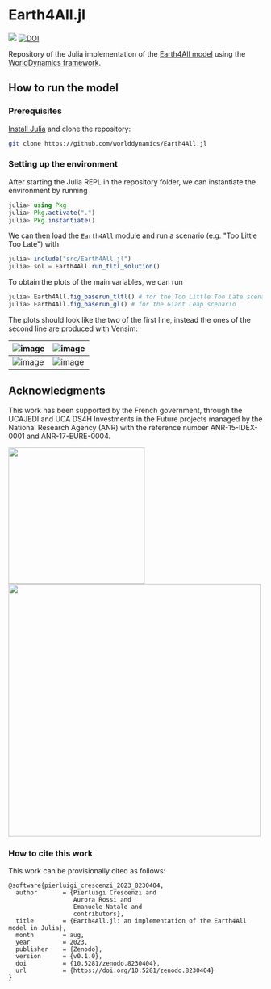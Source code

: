 # Earth4All.jl
[![](https://img.shields.io/badge/docs-dev-blue.svg)](https://worlddynamics.github.io/Earth4All.jl/)
[![DOI](https://zenodo.org/badge/629418296.svg)](https://zenodo.org/badge/latestdoi/629418296)

Repository of the Julia implementation of the [Earth4All model](https://earth4all.life/the-science-rp/) using the [WorldDynamics framework](https://github.com/worlddynamics/WorldDynamics.jl).

## How to run the model 

### Prerequisites

[Install Julia](https://julialang.org/) and clone the repository: 
```sh
git clone https://github.com/worlddynamics/Earth4All.jl
```

### Setting up the environment

After starting the Julia REPL in the repository folder, we can instantiate the environment by running
```jl
julia> using Pkg
julia> Pkg.activate(".")
julia> Pkg.instantiate()
```

We can then load the `Earth4All` module and run a scenario (e.g. "Too Little Too Late") with 
```jl
julia> include("src/Earth4All.jl")
julia> sol = Earth4All.run_tltl_solution()
```

To obtain the plots of the main variables, we can run
```jl
julia> Earth4All.fig_baserun_tltl() # for the Too Little Too Late scenario
julia> Earth4All.fig_baserun_gl() # for the Giant Leap scenario
```

The plots should look like the two of the first line, instead the ones of the second line are produced with Vensim:

| ![image](https://github.com/worlddynamics/Earth4All.jl/assets/65721467/59dc60bd-58f7-4b35-9baa-3c87104705b8) | ![image](https://github.com/worlddynamics/Earth4All.jl/assets/65721467/c2384434-3cd7-4228-bfa3-62eef4793166) |
|---|---|
|![image](https://github.com/worlddynamics/Earth4All.jl/assets/65721467/3de4ce87-f1c8-4c9a-ad83-fb8d3e903f04) | ![image](https://github.com/worlddynamics/Earth4All.jl/assets/65721467/d9a3ca28-dcf7-462a-a07e-6d60dc985324) |



## Acknowledgments 

This work has been supported by the French government, through the UCAJEDI and UCA DS4H Investments in the Future projects managed by the National Research Agency (ANR) with the reference number ANR-15-IDEX-0001 and ANR-17-EURE-0004.

<img src="https://indico.gssi.it/event/2/images/6-GSSI-Logo-R.png" style="width:270px;"/>

<img src="https://ds4h.univ-cotedazur.fr/medias/photo/uca-ds4h-france2030_1674577606814-png?ID_FICHE=1055467" style="width:500px;"/>

### How to cite this work
This work can be provisionally cited as follows:
```
@software{pierluigi_crescenzi_2023_8230404,
  author       = {Pierluigi Crescenzi and
                  Aurora Rossi and
                  Emanuele Natale and
                  contributors},
  title        = {Earth4All.jl: an implementation of the Earth4All model in Julia},
  month        = aug,
  year         = 2023,
  publisher    = {Zenodo},
  version      = {v0.1.0},
  doi          = {10.5281/zenodo.8230404},
  url          = {https://doi.org/10.5281/zenodo.8230404}
}
```
